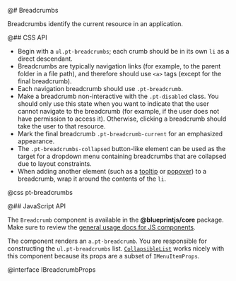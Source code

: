 @# Breadcrumbs

Breadcrumbs identify the current resource in an application.

@## CSS API

* Begin with a `ul.pt-breadcrumbs`; each crumb should be in its own `li` as a direct descendant.
* Breadcrumbs are typically navigation links (for example, to the parent folder in a file path), and
therefore should use `<a>` tags (except for the final breadcrumb).
* Each navigation breadcrumb should use `.pt-breadcrumb`.
* Make a breadcrumb non-interactive with the `.pt-disabled` class. You should only use this
state when you want to indicate that the user cannot navigate to the breadcrumb (for example, if
the user does not have permission to access it). Otherwise, clicking a breadcrumb should take the
user to that resource.
* Mark the final breadcrumb `.pt-breadcrumb-current` for an emphasized appearance.
* The `.pt-breadcrumbs-collapsed` button-like element can be used as the target for a dropdown menu
containing breadcrumbs that are collapsed due to layout constraints.
* When adding another element (such as a [tooltip](#components.tooltip) or
[popover](#components.popover)) to a breadcrumb, wrap it around the contents of the `li`.

@css pt-breadcrumbs

@## JavaScript API

The `Breadcrumb` component is available in the __@blueprintjs/core__ package.
Make sure to review the [general usage docs for JS components](#components.usage).

The component renders an `a.pt-breadcrumb`. You are responsible for constructing
the `ul.pt-breadcrumbs` list. [`CollapsibleList`](#components.collapsiblelist)
works nicely with this component because its props are a subset of `IMenuItemProps`.

@interface IBreadcrumbProps

